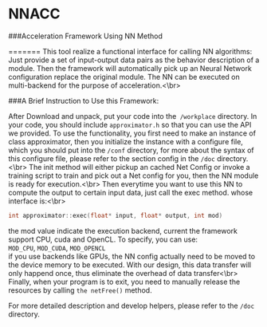 # NNACC
###Acceleration Framework Using NN Method

=======
This tool realize a functional interface for calling NN algorithms: Just
provide a set of input-output data pairs as the behavior description of a
module. Then the framework will automatically pick up an Neural Network
configuration replace the original module. The NN can be executed on
multi-backend for the purpose of acceleration.<\br>


###A Brief Instruction to Use this Framework:

After Download and unpack, put your code into the` /workplace` directory.
In your code, you should include `approximator.h` so that you can use the
API we provided. To use the functionality, you first need to make an
instance of class approximator, then you initialize the instance with a
configure file, which you should put into the `/conf` directory, for more
about the syntax of this configure file, please refer to the section
config in the `/doc` directory.<\br>
The init method will either pickup an cached Net Config or invoke a
training script to train and pick out a Net config for you, then the NN
module is ready for execution.<\br>
Then everytime you want to use this NN to compute the output to certain
input data, just call the exec method. whose interface is:<\br>
```cpp
int approximator::exec(float* input, float* output, int mod)
```
the mod value indicate the execution backend, current the framework
support CPU, cuda and OpenCL. To specify, you can use:   
`MOD_CPU`, `MOD_CUDA`, `MOD_OPENCL`    
if you use backends like GPUs, the NN config actually need to be moved
to the device memory to be executed. With our design, this data
transfer will only happend once, thus eliminate the overhead of data
transfer<\br>
Finally, when your program is to exit, you need to manually release the
resources by calling `the netFree()` method.

For more detailed description and develop helpers, please refer to the
`/doc` directory.


